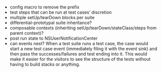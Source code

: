 - config macro to remove the prefix
- test steps that can be run at test cases’ discretion
- multiple setUp/tearDown blocks per suite
- differential-prototypal suite inheritance?
- composable contexts (inheriting setUp/tearDown/stateClass/steps from parent context)?
- post run state to NSUserNotificationCenter
- can events nest?
	When a test suite runs a test case, the case would start a new test case event (immediately filing it with the event sink) and then pass the successes/failures and test ending into it. This would make it easier for the visitors to see the structure of the tests without having to build stacks or anything.
